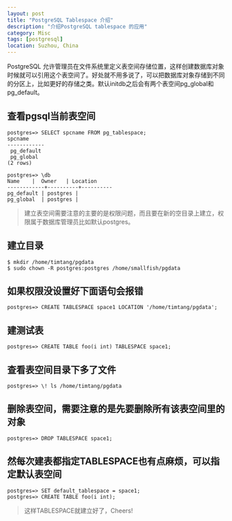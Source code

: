```yaml
---
layout: post
title: "PostgreSQL Tablespace 介绍"
description: "介绍PostgreSQL tablespace 的应用"
category: Misc
tags: [postgresql]
location: Suzhou, China
---
```


PostgreSQL 允许管理员在文件系统里定义表空间存储位置，这样创建数据库对象时候就可以引用这个表空间了。好处就不用多说了，可以把数据库对象存储到不同的分区上，比如更好的存储之类。默认initdb之后会有两个表空间pg_global和pg_default。

## 查看pgsql当前表空间

    postgres=> SELECT spcname FROM pg_tablespace;
    spcname
    ------------
     pg_default
     pg_global
    (2 rows)

    postgres=> \db
    Name    |  Owner   | Location
    ------------+----------+----------
    pg_default | postgres |
    pg_global  | postgres |

> 建立表空间需要注意的主要的是权限问题，而且要在新的空目录上建立，权限属于数据库管理员比如默认postgres。

## 建立目录

    $ mkdir /home/timtang/pgdata
    $ sudo chown -R postgres:postgres /home/smallfish/pgdata

## 如果权限没设置好下面语句会报错

    postgres=> CREATE TABLESPACE space1 LOCATION '/home/timtang/pgdata';

## 建测试表

    postgres=> CREATE TABLE foo(i int) TABLESPACE space1;

## 查看表空间目录下多了文件

    postgres=> \! ls /home/timtang/pgdata

## 删除表空间，需要注意的是先要删除所有该表空间里的对象

    postgres=> DROP TABLESPACE space1;

## 然每次建表都指定TABLESPACE也有点麻烦，可以指定默认表空间

    postgres=> SET default_tablespace = space1;
    postgres=> CREATE TABLE foo(i int);

> 这样TABLESPACE就建立好了，Cheers!
